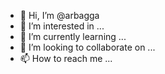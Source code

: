 - 👋 Hi, I’m @arbagga
- 👀 I’m interested in ...
- 🌱 I’m currently learning ...
- 💞️ I’m looking to collaborate on ...
- 📫 How to reach me ...

<!---
arbagga/arbagga is a ✨ special ✨ repository because its `README.md` (this file) appears on your GitHub profile.
You can click the Preview link to take a look at your changes.
--->
